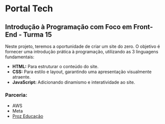 <!DOCTYPE html>
<html lang="pt-BR">
<head>
    <meta charset="UTF-8">
    <meta name="viewport" content="width=device-width, initial-scale=1.0">
    <title>Portal Tech - Curso de Programação</title>
</head>
<body>

<h1><strong>Portal Tech</strong></h1>

<h2><strong>Introdução à Programação com Foco em Front-End - Turma 15</strong></h2>

<p>Neste projeto, teremos a oportunidade de criar um site do zero. O objetivo é fornecer uma introdução prática à programação, utilizando as 3 linguagens fundamentais:</p>

<ul>
    <li><strong>HTML:</strong> Para estruturar o conteúdo do site.</li>
    <li><strong>CSS:</strong> Para estilo e layout, garantindo uma apresentação visualmente atraente.</li>
    <li><strong>JavaScript:</strong> Adicionando dinamismo e interatividade ao site.</li>
</ul>

<h3>Parceria:</h3>
<ul>
    <li>AWS</li>
    <li>Meta</li>
    <li><a href="https://pages.prozeducacao.com.br/proz-tecnologia" target="_blank">Proz Educação</a></li>
</ul>

</body>
</html>
